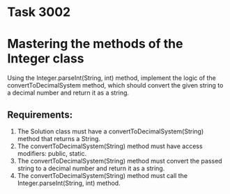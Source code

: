 # Task 3002
# Mastering the methods of the Integer class

Using the Integer.parseInt(String, int) method, implement the logic of the convertToDecimalSystem method,
which should convert the given string to a decimal number and return it as a string.


## Requirements:
1. The Solution class must have a convertToDecimalSystem(String) method that returns a String.
2. The convertToDecimalSystem(String) method must have access modifiers: public, static.
3. The convertToDecimalSystem(String) method must convert the passed string to a decimal number and return it as a string.
4. The convertToDecimalSystem(String) method must call the Integer.parseInt(String, int) method.